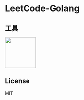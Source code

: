 # LeetCode-Golang


## 工具
<a target="_blank" href="https://www.jetbrains.com/?from=LeetCode-Golang"><img src="https://upyun.laravelcode.cn/upload/JetBrains/jetbrains-training-partner.png" width="100"></img></a>

## License

MIT